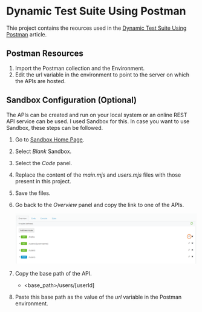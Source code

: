 # Dynamic Test Suite Using Postman
Thie project contains the reources used in the [Dynamic Test Suite Using Postman](http://medium.com) article.

## Postman Resources
1. Import the Postman collection and the Environment.
2. Edit the url variable in the environment to point to the server on which the APIs are hosted.

## Sandbox Configuration (Optional)
The APIs can be created and run on your local system or an online REST API service can be used.
I used Sandbox for this. In case you want to use Sandbox, these steps can be followed.

1. Go to [Sandbox Home Page](https://getsandbox.com/).
2. Select *Blank* Sandbox.
3. Select the *Code* panel.
4. Replace the content of the *main.mjs* and *users.mjs* files with those present in this project.
5. Save the files.
6. Go back to the *Overview* panel and copy the link to one of the APIs.

    ![Sandbox Screenshot](/screenshots/Sandbox.png)

7. Copy the base path of the API.
    * <base_path>/users/[userId]
8. Paste this base path as the value of the *url* variable in the Postman environment.